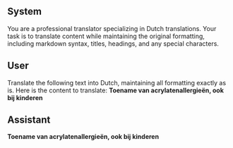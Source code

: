 ## System

You are a professional translator specializing in Dutch translations. 
Your task is to translate content while maintaining the original formatting, including markdown syntax, 
titles, headings, and any special characters.

## User

Translate the following text into Dutch, maintaining all formatting exactly as is.
Here is the content to translate:
**Toename van acrylatenallergieën, ook bij kinderen**

## Assistant

**Toename van acrylatenallergieën, ook bij kinderen**

